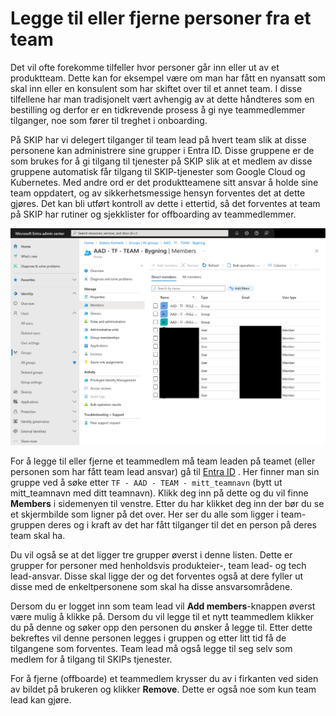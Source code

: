 # Legge til eller fjerne personer fra et team

Det vil ofte forekomme tilfeller hvor personer går inn eller ut av et produktteam. Dette kan for eksempel være om man har fått en nyansatt som skal inn eller en konsulent som har
skiftet over til et annet team. I disse tilfellene har man tradisjonelt vært avhengig av at dette håndteres som en bestilling og derfor er en tidkrevende prosess å gi nye
teammedlemmer tilganger, noe som fører til treghet i onboarding.

På SKIP har vi delegert tilganger til team lead på hvert team slik at disse personene kan administrere sine grupper i Entra ID. Disse gruppene er de som brukes for å gi tilgang til
tjenester på SKIP slik at et medlem av disse gruppene automatisk får tilgang til SKIP-tjenester som Google Cloud og Kubernetes. Med andre ord er det produktteamene sitt ansvar å
holde sine team oppdatert, og av sikkerhetsmessige hensyn forventes det at dette gjøres. Det kan bli utført kontroll av dette i ettertid, så det forventes at team på SKIP har
rutiner og sjekklister for offboarding av teammedlemmer.

![List of group members in an Entra ID group](images/entra-group-members.png)

For å legge til eller fjerne et teammedlem må team leaden på teamet (eller personen som har fått team lead ansvar) gå til
[Entra ID](https://entra.microsoft.com/#view/Microsoft_AAD_IAM/GroupsManagementMenuBlade/~/AllGroups/menuId/AllGroups) . Her finner man sin gruppe ved å søke etter
`TF - AAD - TEAM - mitt_teamnavn` (bytt ut mitt_teamnavn med ditt teamnavn). Klikk deg inn på dette og du vil finne **Members** i sidemenyen til venstre. Etter du har klikket deg
inn der bør du se et skjermbilde som ligner på det over. Her ser du alle som ligger i team-gruppen deres og i kraft av det har fått tilganger til det en person på deres team skal ha.

Du vil også se at det ligger tre grupper øverst i denne listen. Dette er grupper for personer med henholdsvis produkteier-, team lead- og tech lead-ansvar. Disse skal ligge der og
det forventes også at dere fyller ut disse med de enkeltpersonene som skal ha disse ansvarsområdene.

Dersom du er logget inn som team lead vil **Add members**-knappen øverst være mulig å klikke på. Dersom du vil legge til et nytt teammedlem klikker du på denne og søker opp den
personen du ønsker å legge til. Etter dette bekreftes vil denne personen legges i gruppen og etter litt tid få de tilgangene som forventes. Team lead må også legge til seg selv som
 medlem for å tilgang til SKIPs tjenester.

For å fjerne (offboarde) et teammedlem krysser du av i firkanten ved siden av bildet på brukeren og klikker **Remove**. Dette er også noe som kun team lead kan gjøre.

